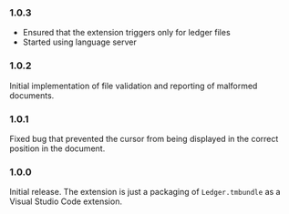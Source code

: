 ### 1.0.3
 * Ensured that the extension triggers only for ledger files
 * Started using language server
### 1.0.2
Initial implementation of file validation and reporting of malformed documents.
### 1.0.1
Fixed bug that prevented the cursor from being displayed in the correct position in the document.
### 1.0.0
Initial release. The extension is just a packaging of `Ledger.tmbundle` as a Visual Studio Code extension.
